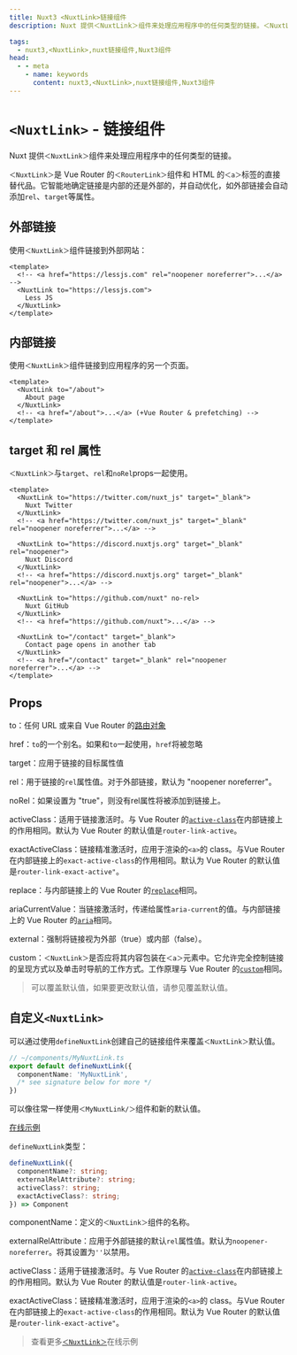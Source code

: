 ```yaml
---
title: Nuxt3 <NuxtLink>链接组件
description: Nuxt 提供＜NuxtLink＞组件来处理应用程序中的任何类型的链接。＜NuxtLink＞是 Vue Router 的＜RouterLink＞组件和 HTML 的＜a＞标签的直接替代品。

tags: 
  - nuxt3,<NuxtLink>,nuxt链接组件,Nuxt3组件
head:
  - - meta
    - name: keywords
      content: nuxt3,<NuxtLink>,nuxt链接组件,Nuxt3组件
---
```


# `<NuxtLink>` - 链接组件

Nuxt 提供`＜NuxtLink＞`组件来处理应用程序中的任何类型的链接。

`＜NuxtLink＞`是 Vue Router 的`＜RouterLink＞`组件和 HTML 的`＜a＞`标签的直接替代品。它智能地确定链接是内部的还是外部的，并自动优化，如外部链接会自动添加`rel`、`target`等属性。

## 外部链接

使用`＜NuxtLink＞`组件链接到外部网站：

```vue
<template>
  <!-- <a href="https://lessjs.com" rel="noopener noreferrer">...</a> -->
  <NuxtLink to="https://lessjs.com">
    Less JS
  </NuxtLink>
</template>
```

## 内部链接

使用`＜NuxtLink＞`组件链接到应用程序的另一个页面。

```vue
<template>
  <NuxtLink to="/about">
    About page
  </NuxtLink>
  <!-- <a href="/about">...</a> (+Vue Router & prefetching) -->
</template>
```

## target 和 rel 属性

`＜NuxtLink＞`与`target`、`rel`和`noRel`props一起使用。

```vue
<template>
  <NuxtLink to="https://twitter.com/nuxt_js" target="_blank">
    Nuxt Twitter
  </NuxtLink>
  <!-- <a href="https://twitter.com/nuxt_js" target="_blank" rel="noopener noreferrer">...</a> -->

  <NuxtLink to="https://discord.nuxtjs.org" target="_blank" rel="noopener">
    Nuxt Discord
  </NuxtLink>
  <!-- <a href="https://discord.nuxtjs.org" target="_blank" rel="noopener">...</a> -->

  <NuxtLink to="https://github.com/nuxt" no-rel>
    Nuxt GitHub
  </NuxtLink>
  <!-- <a href="https://github.com/nuxt">...</a> -->

  <NuxtLink to="/contact" target="_blank">
    Contact page opens in another tab
  </NuxtLink>
  <!-- <a href="/contact" target="_blank" rel="noopener noreferrer">...</a> -->
</template>
```

## Props

to：任何 URL 或来自 Vue Router 的[路由对象](https://router.vuejs.org/api/#routelocationraw)

href：`to`的一个别名。如果和`to`一起使用，`href`将被忽略

target：应用于链接的目标属性值

rel：用于链接的`rel`属性值。对于外部链接，默认为 "noopener noreferrer"。

noRel：如果设置为 "true"，则没有rel属性将被添加到链接上。

activeClass：适用于链接激活时。与 Vue Router 的[`active-class`](https://router.vuejs.org/zh/api/index.html#active-class)在内部链接上的作用相同。默认为 Vue Router 的默认值是`router-link-active`。

exactActiveClass：链接精准激活时，应用于渲染的`<a>`的 class。与Vue Router在内部链接上的`exact-active-class`的作用相同。默认为 Vue Router 的默认值是`router-link-exact-active"`。

replace：与内部链接上的 Vue Router 的[`replace`](https://router.vuejs.org/zh/api/index.html#replace)相同。

ariaCurrentValue：当链接激活时，传递给属性`aria-current`的值。与内部链接上的 Vue Router 的[`aria`](https://router.vuejs.org/zh/api/index.html#aria-current-value)相同。

external：强制将链接视为外部（true）或内部（false）。

custom：`＜NuxtLink＞`是否应将其内容包装在`＜a＞`元素中。它允许完全控制链接的呈现方式以及单击时导航的工作方式。工作原理与 Vue Router 的[`custom`](https://router.vuejs.org/zh/api/index.html#custom)相同。

> 可以覆盖默认值，如果要更改默认值，请参见覆盖默认值。

## 自定义`<NuxtLink>`

可以通过使用`defineNuxtLink`创建自己的链接组件来覆盖`＜NuxtLink＞`默认值。

```ts
// ~/components/MyNuxtLink.ts
export default defineNuxtLink({
  componentName: 'MyNuxtLink',
  /* see signature below for more */
})
```

可以像往常一样使用`＜MyNuxtLink/＞`组件和新的默认值。

[在线示例](https://stackblitz.com/github/nuxt/framework/tree/main/examples/routing/nuxt-link?file=components%2FMyNuxtLink.ts&terminal=dev)

`defineNuxtLink`类型：

```ts
defineNuxtLink({
  componentName?: string;
  externalRelAttribute?: string;
  activeClass?: string;
  exactActiveClass?: string;
}) => Component
```

componentName：定义的`＜NuxtLink＞`组件的名称。

externalRelAttribute：应用于外部链接的默认`rel`属性值。默认为`noopener-noreferrer`。将其设置为`''`以禁用。

activeClass：适用于链接激活时。与 Vue Router 的[`active-class`](https://router.vuejs.org/zh/api/index.html#active-class)在内部链接上的作用相同。默认为 Vue Router 的默认值是`router-link-active`。


exactActiveClass：链接精准激活时，应用于渲染的`<a>`的 class。与Vue Router在内部链接上的`exact-active-class`的作用相同。默认为 Vue Router 的默认值是`router-link-exact-active"`。

> 查看更多[`＜NuxtLink＞`](https://v3.nuxtjs.org/examples/routing/nuxt-link/)在线示例